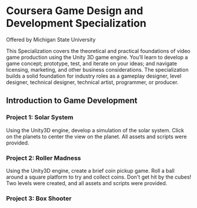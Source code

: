 # Coursera Game Design and Development Specialization
Offered by Michigan State University

This Specialization covers the theoretical and practical foundations of video game production using the Unity 3D game engine. You’ll learn to develop a game concept; prototype, test, and iterate on your ideas; and navigate licensing, marketing, and other business considerations. The specialization builds a solid foundation for industry roles as a gameplay designer, level designer, technical designer, technical artist, programmer, or producer.

## Introduction to Game Development
### Project 1: Solar System
Using the Unity3D engine, develop a simulation of the solar system. Click on the planets to center the view on the planet. All assets and scripts were provided.

### Project 2: Roller Madness
Using the Unity3D engine, create a brief coin pickup game. Roll a ball around a square platform to try and collect coins. Don't get hit by the cubes! Two levels were created, and all assets and scripts were provided.

### Project 3: Box Shooter

